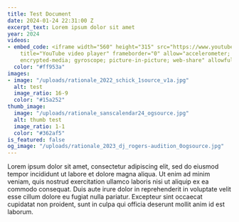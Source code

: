 ```yaml
---
title: Test Document
date: 2024-01-24 22:31:00 Z
excerpt_text: Lorem ipsum dolor sit amet
year: 2024
videos:
- embed_code: <iframe width="560" height="315" src="https://www.youtube.com/embed/1NKQ1o1HCoY?si=AcYRsA3Rg8E_cqrE"
    title="YouTube video player" frameborder="0" allow="accelerometer; autoplay; clipboard-write;
    encrypted-media; gyroscope; picture-in-picture; web-share" allowfullscreen></iframe>
  color: "#ff953a"
images:
- image: "/uploads/rationale_2022_schick_1source_v1a.jpg"
  alt: test
  image_ratio: 16-9
  color: "#15a252"
thumb_image:
  image: "/uploads/rationale_sanscalendar24_ogsource.jpg"
  alt: thumb test
  image_ratio: 1-1
  color: "#362af5"
is_featured: false
og_image: "/uploads/rationale_2023_dj_rogers-audition_0ogsource.jpg"
---
```


Lorem ipsum dolor sit amet, consectetur adipiscing elit, sed do eiusmod tempor incididunt ut labore et dolore magna aliqua. Ut enim ad minim veniam, quis nostrud exercitation ullamco laboris nisi ut aliquip ex ea commodo consequat. Duis aute irure dolor in reprehenderit in voluptate velit esse cillum dolore eu fugiat nulla pariatur. Excepteur sint occaecat cupidatat non proident, sunt in culpa qui officia deserunt mollit anim id est laborum.